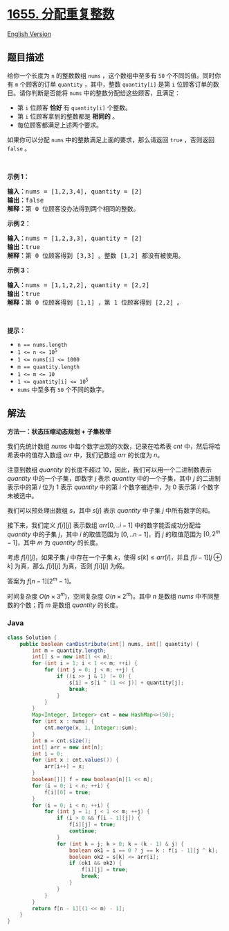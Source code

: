# [1655. 分配重复整数](https://leetcode.cn/problems/distribute-repeating-integers)

[English Version](/solution/1600-1699/1655.Distribute%20Repeating%20Integers/README_EN.md)

## 题目描述

<p>给你一个长度为&nbsp;<code>n</code>&nbsp;的整数数组&nbsp;<code>nums</code>&nbsp;，这个数组中至多有&nbsp;<code>50</code>&nbsp;个不同的值。同时你有 <code>m</code>&nbsp;个顾客的订单 <code>quantity</code>&nbsp;，其中，整数&nbsp;<code>quantity[i]</code>&nbsp;是第&nbsp;<code>i</code>&nbsp;位顾客订单的数目。请你判断是否能将 <code>nums</code>&nbsp;中的整数分配给这些顾客，且满足：</p>

<ul>
	<li>第&nbsp;<code>i</code>&nbsp;位顾客 <strong>恰好&nbsp;</strong>有&nbsp;<code>quantity[i]</code>&nbsp;个整数。</li>
	<li>第&nbsp;<code>i</code>&nbsp;位顾客拿到的整数都是 <strong>相同的</strong>&nbsp;。</li>
	<li>每位顾客都满足上述两个要求。</li>
</ul>

<p>如果你可以分配 <code>nums</code>&nbsp;中的整数满足上面的要求，那么请返回&nbsp;<code>true</code>&nbsp;，否则返回 <code>false</code>&nbsp;。</p>

<p>&nbsp;</p>

<p><strong>示例 1：</strong></p>

<pre>
<b>输入：</b>nums = [1,2,3,4], quantity = [2]
<b>输出：</b>false
<strong>解释：</strong>第 0 位顾客没办法得到两个相同的整数。
</pre>

<p><strong>示例 2：</strong></p>

<pre>
<b>输入：</b>nums = [1,2,3,3], quantity = [2]
<b>输出：</b>true
<b>解释：</b>第 0 位顾客得到 [3,3] 。整数 [1,2] 都没有被使用。
</pre>

<p><strong>示例 3：</strong></p>

<pre>
<b>输入：</b>nums = [1,1,2,2], quantity = [2,2]
<b>输出：</b>true
<b>解释：</b>第 0 位顾客得到 [1,1] ，第 1 位顾客得到 [2,2] 。
</pre>

<p>&nbsp;</p>

<p><strong>提示：</strong></p>

<ul>
	<li><code>n == nums.length</code></li>
	<li><code>1 &lt;= n &lt;= 10<sup>5</sup></code></li>
	<li><code>1 &lt;= nums[i] &lt;= 1000</code></li>
	<li><code>m == quantity.length</code></li>
	<li><code>1 &lt;= m &lt;= 10</code></li>
	<li><code>1 &lt;= quantity[i] &lt;= 10<sup>5</sup></code></li>
	<li><code>nums</code>&nbsp;中至多有&nbsp;<code>50</code>&nbsp;个不同的数字。</li>
</ul>

## 解法

**方法一：状态压缩动态规划 + 子集枚举**

我们先统计数组 $nums$ 中每个数字出现的次数，记录在哈希表 $cnt$ 中，然后将哈希表中的值存入数组 $arr$ 中，我们记数组 $arr$ 的长度为 $n$。

注意到数组 $quantity$ 的长度不超过 $10$，因此，我们可以用一个二进制数表示 $quantity$ 中的一个子集，即数字 $j$ 表示 $quantity$ 中的一个子集，其中 $j$ 的二进制表示中的第 $i$ 位为 $1$ 表示 $quantity$ 中的第 $i$ 个数字被选中，为 $0$ 表示第 $i$ 个数字未被选中。

我们可以预处理出数组 $s$，其中 $s[j]$ 表示 $quantity$ 中子集 $j$ 中所有数字的和。

接下来，我们定义 $f[i][j]$ 表示数组 $arr[0,..i-1]$ 中的数字能否成功分配给 $quantity$ 中的子集 $j$，其中 $i$ 的取值范围为 $[0,..n-1]$，而 $j$ 的取值范围为 $[0,2^m-1]$，其中 $m$ 为 $quantity$ 的长度。

考虑 $f[i][j]$，如果子集 $j$ 中存在一个子集 $k$，使得 $s[k] \leq arr[i]$，并且 $f[i-1][j \oplus k]$ 为真，那么 $f[i][j]$ 为真，否则 $f[i][j]$ 为假。

答案为 $f[n-1][2^m-1]$。

时间复杂度 $O(n \times 3^m)$，空间复杂度 $O(n \times 2^m)$。其中 $n$ 是数组 $nums$ 中不同整数的个数；而 $m$ 是数组 $quantity$ 的长度。

### **Java**

```java
class Solution {
    public boolean canDistribute(int[] nums, int[] quantity) {
        int m = quantity.length;
        int[] s = new int[1 << m];
        for (int i = 1; i < 1 << m; ++i) {
            for (int j = 0; j < m; ++j) {
                if ((i >> j & 1) != 0) {
                    s[i] = s[i ^ (1 << j)] + quantity[j];
                    break;
                }
            }
        }
        Map<Integer, Integer> cnt = new HashMap<>(50);
        for (int x : nums) {
            cnt.merge(x, 1, Integer::sum);
        }
        int n = cnt.size();
        int[] arr = new int[n];
        int i = 0;
        for (int x : cnt.values()) {
            arr[i++] = x;
        }
        boolean[][] f = new boolean[n][1 << m];
        for (i = 0; i < n; ++i) {
            f[i][0] = true;
        }
        for (i = 0; i < n; ++i) {
            for (int j = 1; j < 1 << m; ++j) {
                if (i > 0 && f[i - 1][j]) {
                    f[i][j] = true;
                    continue;
                }
                for (int k = j; k > 0; k = (k - 1) & j) {
                    boolean ok1 = i == 0 ? j == k : f[i - 1][j ^ k];
                    boolean ok2 = s[k] <= arr[i];
                    if (ok1 && ok2) {
                        f[i][j] = true;
                        break;
                    }
                }
            }
        }
        return f[n - 1][(1 << m) - 1];
    }
}
```
